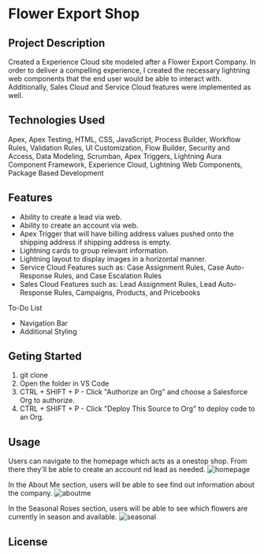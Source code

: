 # Flower Export Shop


## Project Description

Created a Experience Cloud site modeled after a Flower Export Company. In order to deliver a compelling experience, I created the necessary lightning web components that the end user would be able to interact with. Additionally, Sales Cloud and Service Cloud features were implemented as well.


## Technologies Used

Apex, Apex Testing, HTML, CSS, JavaScript, Process Builder, Workflow Rules, Validation Rules, UI Customization, Flow Builder, Security and Access, Data Modeling, Scrumban, Apex Triggers, Lightning Aura Component Framework, Experience Cloud, Lightning Web Components, Package Based Development

## Features

- Ability to create a lead via web.
- Ability to create an account via web.
- Apex Trigger that will have billing address values pushed onto the shipping address if shipping address is empty.
- Lightning cards to group relevant information.
- Lightning layout to display images in a horizontal manner.
- Service Cloud Features such as: Case Assignment Rules, Case Auto-Response Rules, and Case Escalation Rules
- Sales Cloud Features such as: Lead Assignment Rules, Lead Auto-Response Rules, Campaigns, Products, and Pricebooks

To-Do List
- Navigation Bar
- Additional Styling

## Geting Started
1. git clone <HTTPS>
2. Open the folder in VS Code
3. CTRL + SHIFT + P - Click "Authorize an Org" and choose a Salesforce Org to authorize.
4. CTRL + SHIFT + P - Click "Deploy This Source to Org" to deploy code to an Org.
  
## Usage
Users can navigate to the homepage which acts as a onestop shop. From there they'll be able to create an account nd lead as needed.
![homepage](https://user-images.githubusercontent.com/29414102/145577975-3735e888-2a77-4835-8dcd-10a6665fa1b2.png)
  
  In the About Me section, users will be able to see find out information about the company.
![aboutme](https://user-images.githubusercontent.com/29414102/145578176-3b62b70c-2d21-4d45-9fc6-ce6c620ed180.png)
  
  In the Seasonal Roses section, users will be able to see which flowers are currently in season and available.
![seasonal](https://user-images.githubusercontent.com/29414102/145578187-15f8566c-4a77-4e28-9fc4-3b55dbcd8db1.png)

## License
